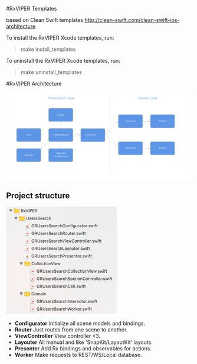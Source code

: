 #RxVIPER Templates

based on Clean Swift templates http://clean-swift.com/clean-swift-ios-architecture

To install the RxVIPER Xcode templates, run:

> make install_templates

To uninstall the RxVIPER Xcode templates, run:

> make uninstall_templates

#RxVIPER Architecture
<img src="https://github.com/ki0k1/RxVIPER/blob/master/Images/rxviper.png" width="800">

## Project structure
<img src="https://github.com/ki0k1/RxVIPER/blob/master/Images/image1.png" width="300"> 

* **Configurator** Initialize all scene models and bindings. 
* **Router** Just routes from one scene to another.
* **ViewController**  View controller <3. 
* **Layouter** All manual and like 'SnapKit/LayoutKit' layouts.
* **Presenter** Add Rx bindings and observables for actions.
* **Worker** Make requests to REST/WS/Local database.





